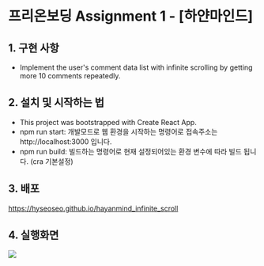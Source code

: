 # 프리온보딩 Assignment 1 - [하얀마인드]


## 1. 구현 사항
- Implement the user's comment data list with infinite scrolling by getting more 10 comments repeatedly.



## 2. 설치 및 시작하는 법
- This project was bootstrapped with Create React App.
- npm run start: 개발모드로 웹 환경을 시작하는 명령어로 접속주소는 http://localhost:3000 입니다.
- npm run build: 빌드하는 명령어로 현재 설정되어있는 환경 변수에 따라 빌드 됩니다. (cra 기본설정)



## 3. 배포
 https://hyseoseo.github.io/hayanmind_infinite_scroll


## 4. 실행화면
 <img src="https://user-images.githubusercontent.com/59982256/127108135-48a4d491-3914-4da7-ba30-c159c8c56943.gif">
 
 

